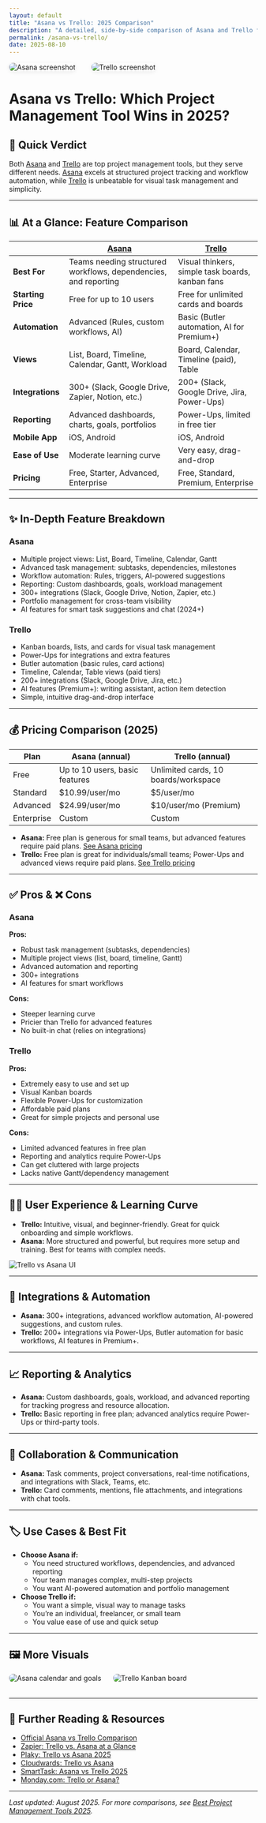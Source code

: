 ```yaml
---
layout: default
title: "Asana vs Trello: 2025 Comparison"
description: "A detailed, side-by-side comparison of Asana and Trello for project management in 2025."
permalink: /asana-vs-trello/
date: 2025-08-10
---
```


<div class="tool-images" style="display: flex; gap: 2rem; align-items: center; justify-content: flex-start; margin-bottom: 2rem;">
  <img src="https://ik.imagekit.io/vceps9tk4/mdimg_1754170699079_2wcw5i5a9_asana-review-2025_aOKBk0PH4.png" alt="Asana screenshot" style="max-width: 320px; border-radius: 8px; box-shadow: 0 2px 8px #0001;" loading="lazy" />
  <img src="https://ik.imagekit.io/vceps9tk4/mdimg_1754173708964_ubxvq0rqj_trello-review-2025_UNLtda1R8.png" alt="Trello screenshot" style="max-width: 320px; border-radius: 8px; box-shadow: 0 2px 8px #0001;" loading="lazy" />
</div>

# Asana vs Trello: Which Project Management Tool Wins in 2025?

## 🎯 Quick Verdict

Both <a href="https://asana.com/" target="_blank" rel="noopener">Asana</a> and <a href="https://trello.com/" target="_blank" rel="noopener">Trello</a> are top project management tools, but they serve different needs. <a href="https://asana.com/" target="_blank" rel="noopener">Asana</a> excels at structured project tracking and workflow automation, while <a href="https://trello.com/" target="_blank" rel="noopener">Trello</a> is unbeatable for visual task management and simplicity.

---

## 📊 At a Glance: Feature Comparison

|  | <a href="https://asana.com/" target="_blank" rel="noopener">**Asana**</a> | <a href="https://trello.com/" target="_blank" rel="noopener">**Trello**</a> |
|---|---|---|
| **Best For** | Teams needing structured workflows, dependencies, and reporting | Visual thinkers, simple task boards, kanban fans |
| **Starting Price** | Free for up to 10 users | Free for unlimited cards and boards |
| **Automation** | Advanced (Rules, custom workflows, AI) | Basic (Butler automation, AI for Premium+) |
| **Views** | List, Board, Timeline, Calendar, Gantt, Workload | Board, Calendar, Timeline (paid), Table |
| **Integrations** | 300+ (Slack, Google Drive, Zapier, Notion, etc.) | 200+ (Slack, Google Drive, Jira, Power-Ups) |
| **Reporting** | Advanced dashboards, charts, goals, portfolios | Power-Ups, limited in free tier |
| **Mobile App** | iOS, Android | iOS, Android |
| **Ease of Use** | Moderate learning curve | Very easy, drag-and-drop |
| **Pricing** | Free, Starter, Advanced, Enterprise | Free, Standard, Premium, Enterprise |

---

## ✨ In-Depth Feature Breakdown

### Asana
- Multiple project views: List, Board, Timeline, Calendar, Gantt
- Advanced task management: subtasks, dependencies, milestones
- Workflow automation: Rules, triggers, AI-powered suggestions
- Reporting: Custom dashboards, goals, workload management
- 300+ integrations (Slack, Google Drive, Notion, Zapier, etc.)
- Portfolio management for cross-team visibility
- AI features for smart task suggestions and chat (2024+)

### Trello
- Kanban boards, lists, and cards for visual task management
- Power-Ups for integrations and extra features
- Butler automation (basic rules, card actions)
- Timeline, Calendar, Table views (paid tiers)
- 200+ integrations (Slack, Google Drive, Jira, etc.)
- AI features (Premium+): writing assistant, action item detection
- Simple, intuitive drag-and-drop interface

---

## 💰 Pricing Comparison (2025)

| Plan         | Asana (annual)         | Trello (annual)         |
|--------------|------------------------|------------------------|
| Free         | Up to 10 users, basic features | Unlimited cards, 10 boards/workspace |
| Standard     | $10.99/user/mo         | $5/user/mo             |
| Advanced     | $24.99/user/mo         | $10/user/mo (Premium)  |
| Enterprise   | Custom                 | Custom                 |

- **Asana:** Free plan is generous for small teams, but advanced features require paid plans. [See Asana pricing](https://asana.com/pricing)
- **Trello:** Free plan is great for individuals/small teams; Power-Ups and advanced views require paid plans. [See Trello pricing](https://trello.com/pricing)

---

## ✅ Pros & ❌ Cons

### Asana
**Pros:**
- Robust task management (subtasks, dependencies)
- Multiple project views (list, board, timeline, Gantt)
- Advanced automation and reporting
- 300+ integrations
- AI features for smart workflows

**Cons:**
- Steeper learning curve
- Pricier than Trello for advanced features
- No built-in chat (relies on integrations)

### Trello
**Pros:**
- Extremely easy to use and set up
- Visual Kanban boards
- Flexible Power-Ups for customization
- Affordable paid plans
- Great for simple projects and personal use

**Cons:**
- Limited advanced features in free plan
- Reporting and analytics require Power-Ups
- Can get cluttered with large projects
- Lacks native Gantt/dependency management

---

## 🧑‍💻 User Experience & Learning Curve

- **Trello:** Intuitive, visual, and beginner-friendly. Great for quick onboarding and simple workflows.
- **Asana:** More structured and powerful, but requires more setup and training. Best for teams with complex needs.

![Trello vs Asana UI](https://cdn.prod.website-files.com/62fcfcf2e1a4c21ed18b80e6/6671bacdb3d692a86eaa2ae7_trello_vs_asana_table_a4ju.webp)

---

## 🔄 Integrations & Automation

- **Asana:** 300+ integrations, advanced workflow automation, AI-powered suggestions, and custom rules.
- **Trello:** 200+ integrations via Power-Ups, Butler automation for basic workflows, AI features in Premium+.

---

## 📈 Reporting & Analytics

- **Asana:** Custom dashboards, goals, workload, and advanced reporting for tracking progress and resource allocation.
- **Trello:** Basic reporting in free plan; advanced analytics require Power-Ups or third-party tools.

---

## 🤝 Collaboration & Communication

- **Asana:** Task comments, project conversations, real-time notifications, and integrations with Slack, Teams, etc.
- **Trello:** Card comments, mentions, file attachments, and integrations with chat tools.

---

## 🏷️ Use Cases & Best Fit

- **Choose Asana if:**
  - You need structured workflows, dependencies, and advanced reporting
  - Your team manages complex, multi-step projects
  - You want AI-powered automation and portfolio management
- **Choose Trello if:**
  - You want a simple, visual way to manage tasks
  - You’re an individual, freelancer, or small team
  - You value ease of use and quick setup

---

## 🖼️ More Visuals

<div style="display: flex; flex-wrap: wrap; gap: 1.5rem; margin-bottom: 2rem;">
  <img src="https://assets.asana.biz/transform/5d71b81d-4364-462d-8df3-e2a1af4d6569/web-compare-Monday-Hero-Calendar-View-Cross-Team-en?io=transform:fill,width:800&format=webp" alt="Asana calendar and goals" style="max-width: 400px; border-radius: 8px;" loading="lazy" />
  <img src="https://images.ctfassets.net/lzny33ho1g45/119QVrUsQcZOe4EkkAcqYJ/f592f384ed7970b69bb01051eb051d5d/trello-vs-asana-image01.png?" alt="Trello Kanban board" style="max-width: 400px; border-radius: 8px;" loading="lazy" />
</div>

---

## 🔗 Further Reading & Resources

- [Official Asana vs Trello Comparison](https://asana.com/compare/asana-vs-trello)
- [Zapier: Trello vs. Asana at a Glance](https://zapier.com/blog/trello-vs-asana/)
- [Plaky: Trello vs Asana 2025](https://plaky.com/blog/trello-vs-asana/)
- [Cloudwards: Trello vs Asana](https://www.cloudwards.net/trello-vs-asana/)
- [SmartTask: Asana vs Trello 2025](https://www.smarttask.io/blog/asana-vs-trello)
- [Monday.com: Trello or Asana?](https://monday.com/blog/reviews/trello-or-asana-how-to-choose-the-right-tool-for-your-team/)

---

*Last updated: August 2025. For more comparisons, see [Best Project Management Tools 2025](/project-management/).*
